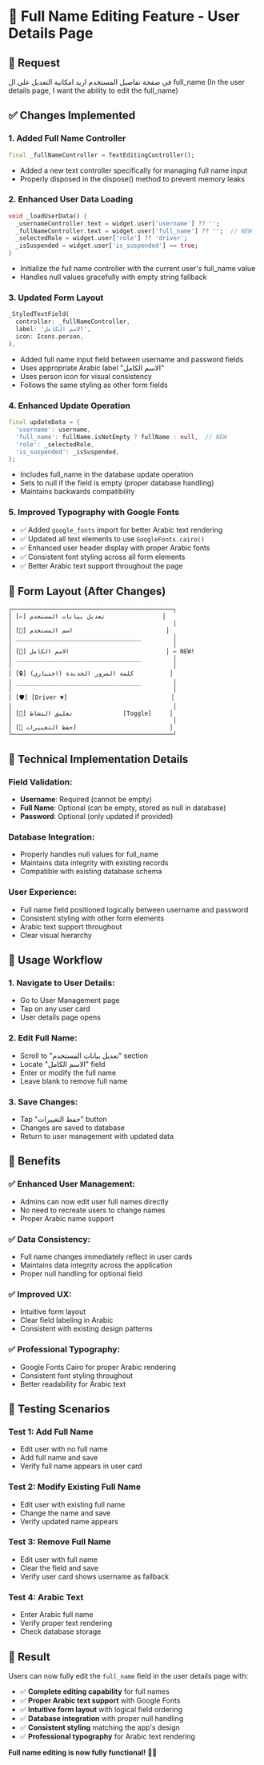 # 🎯 **Full Name Editing Feature - User Details Page**

## 🚨 **Request**
في صفحة تفاصيل المستخدم اريد امكانية التعديل علي ال full_name
(In the user details page, I want the ability to edit the full_name)

## ✅ **Changes Implemented**

### **1. Added Full Name Controller**
```dart
final _fullNameController = TextEditingController();
```
- Added a new text controller specifically for managing full name input
- Properly disposed in the dispose() method to prevent memory leaks

### **2. Enhanced User Data Loading**
```dart
void _loadUserData() {
  _usernameController.text = widget.user['username'] ?? '';
  _fullNameController.text = widget.user['full_name'] ?? '';  // NEW
  _selectedRole = widget.user['role'] ?? 'driver';
  _isSuspended = widget.user['is_suspended'] == true;
}
```
- Initialize the full name controller with the current user's full_name value
- Handles null values gracefully with empty string fallback

### **3. Updated Form Layout**
```dart
_StyledTextField(
  controller: _fullNameController,
  label: 'الاسم الكامل',
  icon: Icons.person,
),
```
- Added full name input field between username and password fields
- Uses appropriate Arabic label "الاسم الكامل"
- Uses person icon for visual consistency
- Follows the same styling as other form fields

### **4. Enhanced Update Operation**
```dart
final updateData = {
  'username': username,
  'full_name': fullName.isNotEmpty ? fullName : null,  // NEW
  'role': _selectedRole,
  'is_suspended': _isSuspended,
};
```
- Includes full_name in the database update operation
- Sets to null if the field is empty (proper database handling)
- Maintains backwards compatibility

### **5. Improved Typography with Google Fonts**
- ✅ Added `google_fonts` import for better Arabic text rendering
- ✅ Updated all text elements to use `GoogleFonts.cairo()`
- ✅ Enhanced user header display with proper Arabic fonts
- ✅ Consistent font styling across all form elements
- ✅ Better Arabic text support throughout the page

## 🎨 **Form Layout (After Changes)**

```
┌─────────────────────────────────────────────┐
│ [✏️] تعديل بيانات المستخدم                │
│                                             │
│ [👤] اسم المستخدم                          │
│ ___________________________________         │
│                                             │
│ [👤] الاسم الكامل                           │ ← NEW!
│ ___________________________________         │
│                                             │
│ [🔒] كلمة المرور الجديدة (اختياري)          │
│ ___________________________________         │
│                                             │
│ [🛡️] [Driver ▼]                             │
│                                             │
│ [🚫] تعليق النشاط              [Toggle]     │
│                                             │
│ [💾 حفظ التغييرات]                          │
└─────────────────────────────────────────────┘
```

## 🔧 **Technical Implementation Details**

### **Field Validation:**
- **Username**: Required (cannot be empty)
- **Full Name**: Optional (can be empty, stored as null in database)
- **Password**: Optional (only updated if provided)

### **Database Integration:**
- Properly handles null values for full_name
- Maintains data integrity with existing records
- Compatible with existing database schema

### **User Experience:**
- Full name field positioned logically between username and password
- Consistent styling with other form elements
- Arabic text support throughout
- Clear visual hierarchy

## 📱 **Usage Workflow**

### **1. Navigate to User Details:**
- Go to User Management page
- Tap on any user card
- User details page opens

### **2. Edit Full Name:**
- Scroll to "تعديل بيانات المستخدم" section
- Locate "الاسم الكامل" field
- Enter or modify the full name
- Leave blank to remove full name

### **3. Save Changes:**
- Tap "حفظ التغييرات" button
- Changes are saved to database
- Return to user management with updated data

## 🎯 **Benefits**

### **✅ Enhanced User Management:**
- Admins can now edit user full names directly
- No need to recreate users to change names
- Proper Arabic name support

### **✅ Data Consistency:**
- Full name changes immediately reflect in user cards
- Maintains data integrity across the application
- Proper null handling for optional field

### **✅ Improved UX:**
- Intuitive form layout
- Clear field labeling in Arabic
- Consistent with existing design patterns

### **✅ Professional Typography:**
- Google Fonts Cairo for proper Arabic rendering
- Consistent font styling throughout
- Better readability for Arabic text

## 🧪 **Testing Scenarios**

### **Test 1: Add Full Name**
- Edit user with no full name
- Add full name and save
- Verify full name appears in user card

### **Test 2: Modify Existing Full Name**
- Edit user with existing full name
- Change the name and save
- Verify updated name appears

### **Test 3: Remove Full Name**
- Edit user with full name
- Clear the field and save
- Verify user card shows username as fallback

### **Test 4: Arabic Text**
- Enter Arabic full name
- Verify proper text rendering
- Check database storage

## 🎉 **Result**

Users can now fully edit the `full_name` field in the user details page with:

- ✅ **Complete editing capability** for full names
- ✅ **Proper Arabic text support** with Google Fonts
- ✅ **Intuitive form layout** with logical field ordering
- ✅ **Database integration** with proper null handling
- ✅ **Consistent styling** matching the app's design
- ✅ **Professional typography** for Arabic text rendering

**Full name editing is now fully functional!** 🎯✨